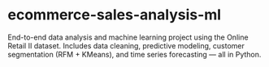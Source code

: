 # ecommerce-sales-analysis-ml
End-to-end data analysis and machine learning project using the Online Retail II dataset. Includes data cleaning, predictive modeling, customer segmentation (RFM + KMeans), and time series forecasting — all in Python.
